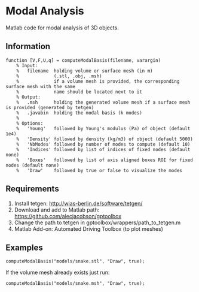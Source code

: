 # Modal Analysis

Matlab code for modal analysis of 3D objects.

## Information

```
function [V,F,U,q] = computeModalBasis(filename, varargin)
    % Input:
    %   filename  holding volume or surface mesh (in m)
    %             (.stl, .obj, .msh)
    %             if a volume mesh is provided, the corresponding surface mesh with the same
    %             name should be located next to it
    % Output: 
    %   .msh      holding the generated volume mesh if a surface mesh is provided (generated by tetgen)
    %   .javabin  holding the modal basis (k modes) 
    %
    % Options:
    %   'Young'   followed by Young's modulus (Pa) of object (default 1e4)
    %   'Density' followed by density (kg/m3) of object (default 5000)
    %   'NbModes' followed by number of modes to compute (default 10)
    %   'Indices' followed by list of indices of fixed nodes (default none)
    %   'Boxes'   followed by list of axis aligned boxes ROI for fixed nodes (default none)
    %   'Draw'    followed by true or false to visualize the modes
```

## Requirements
 1. Install tetgen: http://wias-berlin.de/software/tetgen/ 
 2. Download and add to Matlab path: https://github.com/alecjacobson/gptoolbox
 3. Change the path to tetgen in gptoolbox/wrappers/path_to_tetgen.m
 4. Matlab Add-on: Automated Driving Toolbox (to plot meshes)
 
## Examples

`computeModalBasis("models/snake.stl", "Draw", true);`

If the volume mesh already exists just run:

`computeModalBasis("models/snake.msh", "Draw", true);`
